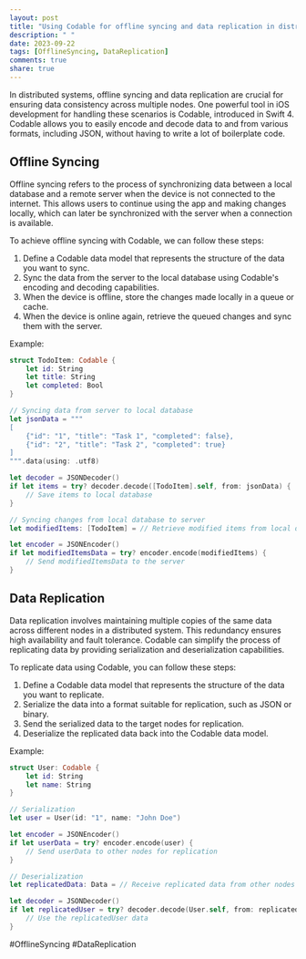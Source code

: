 ```yaml
---
layout: post
title: "Using Codable for offline syncing and data replication in distributed systems"
description: " "
date: 2023-09-22
tags: [OfflineSyncing, DataReplication]
comments: true
share: true
---
```


In distributed systems, offline syncing and data replication are crucial for ensuring data consistency across multiple nodes. One powerful tool in iOS development for handling these scenarios is Codable, introduced in Swift 4. Codable allows you to easily encode and decode data to and from various formats, including JSON, without having to write a lot of boilerplate code.

## Offline Syncing

Offline syncing refers to the process of synchronizing data between a local database and a remote server when the device is not connected to the internet. This allows users to continue using the app and making changes locally, which can later be synchronized with the server when a connection is available.

To achieve offline syncing with Codable, we can follow these steps:

1. Define a Codable data model that represents the structure of the data you want to sync.
2. Sync the data from the server to the local database using Codable's encoding and decoding capabilities.
3. When the device is offline, store the changes made locally in a queue or cache.
4. When the device is online again, retrieve the queued changes and sync them with the server.

Example:

```swift
struct TodoItem: Codable {
    let id: String
    let title: String
    let completed: Bool
}

// Syncing data from server to local database
let jsonData = """
[
    {"id": "1", "title": "Task 1", "completed": false},
    {"id": "2", "title": "Task 2", "completed": true}
]
""".data(using: .utf8)

let decoder = JSONDecoder()
if let items = try? decoder.decode([TodoItem].self, from: jsonData) {
    // Save items to local database
}

// Syncing changes from local database to server
let modifiedItems: [TodoItem] = // Retrieve modified items from local database cache

let encoder = JSONEncoder()
if let modifiedItemsData = try? encoder.encode(modifiedItems) {
    // Send modifiedItemsData to the server
}
```

## Data Replication

Data replication involves maintaining multiple copies of the same data across different nodes in a distributed system. This redundancy ensures high availability and fault tolerance. Codable can simplify the process of replicating data by providing serialization and deserialization capabilities.

To replicate data using Codable, you can follow these steps:

1. Define a Codable data model that represents the structure of the data you want to replicate.
2. Serialize the data into a format suitable for replication, such as JSON or binary.
3. Send the serialized data to the target nodes for replication.
4. Deserialize the replicated data back into the Codable data model.

Example:

```swift
struct User: Codable {
    let id: String
    let name: String
}

// Serialization
let user = User(id: "1", name: "John Doe")

let encoder = JSONEncoder()
if let userData = try? encoder.encode(user) {
    // Send userData to other nodes for replication
}

// Deserialization
let replicatedData: Data = // Receive replicated data from other nodes

let decoder = JSONDecoder()
if let replicatedUser = try? decoder.decode(User.self, from: replicatedData) {
    // Use the replicatedUser data
}
```

#OfflineSyncing #DataReplication